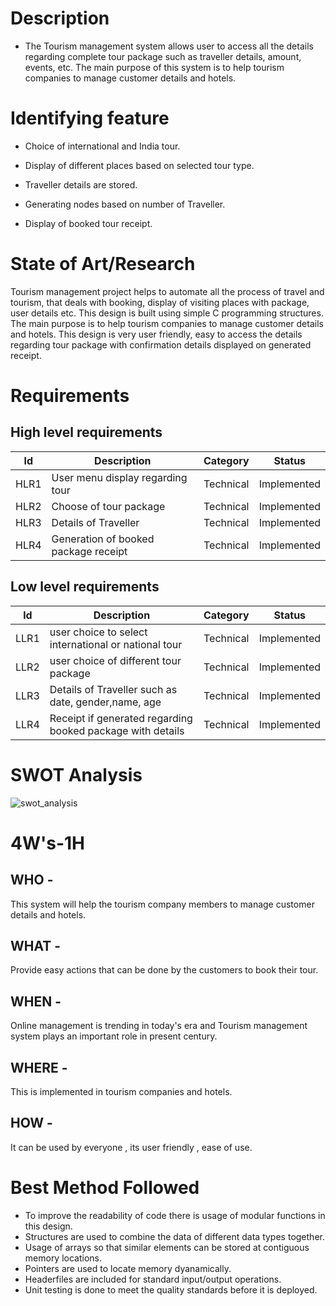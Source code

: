 # Description
* The Tourism management system allows user to access all the details regarding complete tour package such as traveller details, amount, events, etc. The main purpose of this system is to help tourism companies to manage customer details and hotels.

# Identifying feature 

* Choice of international and India tour. 

* Display of different places based on selected tour type. 

* Traveller details are stored.  

* Generating nodes based on number of Traveller. 

* Display of booked tour receipt. 

# State of Art/Research 

Tourism management project helps to automate all the process of travel and tourism, that deals with booking, display of visiting places with package, user details etc. This design is built using simple C programming structures. The main purpose is to help tourism companies to manage customer details and hotels. This design is very user friendly, easy to access the details regarding tour package with confirmation details displayed on generated receipt. 

# Requirements

## High level requirements
| ld | Description | Category |Status|
| --- | --- | --- | --- |
| HLR1 | User menu display regarding tour | Technical | Implemented |
| HLR2| Choose of tour package | Technical | Implemented |
| HLR3 | Details of Traveller | Technical | Implemented |
| HLR4 | Generation of booked package receipt| Technical | Implemented |

 ## Low level requirements
| ld | Description | Category |Status|
| --- | --- | --- | --- |
| LLR1 | user choice to select international or national tour | Technical | Implemented |
| LLR2 | user choice of different tour package | Technical | Implemented |
| LLR3 | Details of Traveller such as date, gender,name, age | Technical | Implemented |
| LLR4 | Receipt if generated regarding booked package with details| Technical | Implemented |
 
 # SWOT Analysis
  ![swot_analysis](https://user-images.githubusercontent.com/98872185/153556274-5f89d1c4-67c8-46c0-ab7c-8036baec60f9.png)

# 4W's-1H
## WHO -
This system will help the tourism company members to manage customer details and hotels.

## WHAT -
Provide easy actions that can be done by the customers to book their tour.

## WHEN -
Online management is trending in today's era and Tourism management system plays an important role in present century.

## WHERE -
This is implemented in tourism companies and hotels.

## HOW -
It can be used by everyone , its user friendly , ease of use.

# Best Method Followed
* To improve the readability of code there is usage of modular functions in this design.
* Structures are used to combine the data of different data types together.
* Usage of arrays so that similar elements can be stored at contiguous memory locations.
* Pointers are used to locate memory dyanamically.
* Headerfiles are included for standard input/output operations.
* Unit testing is done to meet the quality standards before it is deployed.
